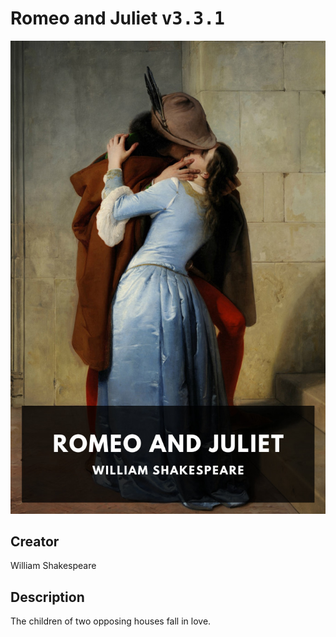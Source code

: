 
# Romeo and Juliet <kbd>v3.3.1</kbd>

<center>
  <img src="./cover-1024.jpg"/>
</center>

## Creator
William Shakespeare

## Description
The children of two opposing houses fall in love.

